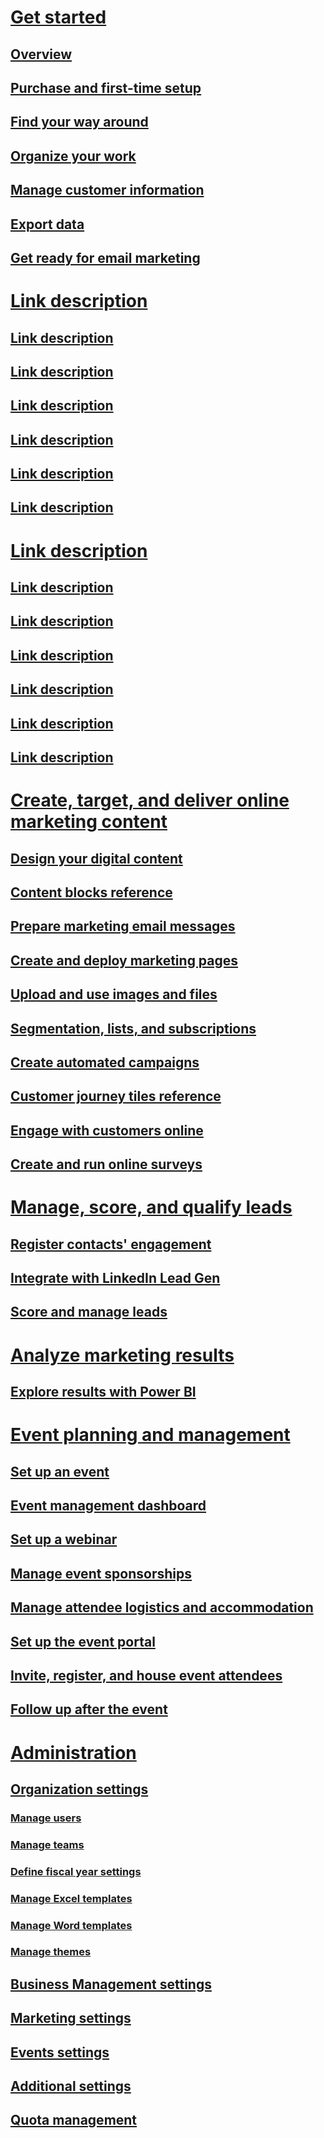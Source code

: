 # [Get started](get-started-section.md)
## [Overview](marketing-overview.md)
## [Purchase and first-time setup](purchase-setup.md)
## [Find your way around](navigation.md)
## [Organize your work](organize-daily-work.md)
## [Manage customer information](manage-customer-information.md)
## [Export data](export-data-Word-Excel.md)
## [Get ready for email marketing](get-ready-email-marketing.md)

# [Link description](basic-tutorials.md)
## [Link description](create-segment.md)
## [Link description](create-marketing-email.md)
## [Link description](create-simple-customer-journey.md)
## [Link description](create-landing-page.md)
## [Link description](create-interactive-customer-journey.md)
## [Link description](set-up-lead-scoring.md)
# [Link description](advanced-tutorials.md)
## [Link description](generate-activities-from-customer-journey.md)
## [Link description](manage-images.md)
## [Link description](create-templates.md)
## [Link description](track-online-behavior.md)
## [Link description](create-inbound-customer-journey.md)
## [Link description](set-up-subscription-center.md)

# [Create, target, and deliver online marketing content](marketing-execution-section.md)
## [Design your digital content](design-digital-content.md)
## [Content blocks reference](content-blocks-reference.md)
## [Prepare marketing email messages](prepare-marketing-emails.md)
## [Create and deploy marketing pages](create-deploy-marketing-pages.md)
## [Upload and use images and files](upload-images-files.md)
## [Segmentation, lists, and subscriptions](segmentation-lists-subscriptions.md)
## [Create automated campaigns](customer-journeys-create-automated-campaigns.md)
## [Customer journey tiles reference](customer-journey-tiles-reference.md)
## [Engage with customers online](portals.md)
## [Create and run online surveys](surveys.md)

# [Manage, score, and qualify leads](qualify-leads-section.md)
## [Register contacts' engagement](register-engagement.md)
## [Integrate with LinkedIn Lead Gen](LinkedIn-Lead-Gen-integration.md)
## [Score and manage leads](score-manage-leads.md)

# [Analyze marketing results](analyze-results-section.md)
## [Explore results with Power BI](Power-BI-analytics.md)

# [Event planning and management](event-management.md)
## [Set up an event](set-up-event.md)
## [Event management dashboard](event-management-dashboard.md)
## [Set up a webinar](set-up-webinar.md)
## [Manage event sponsorships](manage-event-sponsorships.md)
## [Manage attendee logistics and accommodation](manage-event-logistic.md)
## [Set up the event portal](set-up-event-portal.md)
## [Invite, register, and house event attendees](invite-register-house-event-attendees.md)
## [Follow up after the event](followup-after-event.md)

# [Administration](system-user-administration.md)
## [Organization settings](organization-settings.md)
### [Manage users](manage-users.md)
### [Manage teams](manage-teams.md)
### [Define fiscal year settings](fiscal-year-settings.md)
### [Manage Excel templates](manage-excel-templates.md)
### [Manage Word templates](manage-word-templates.md)
### [Manage themes](manage-themes.md)
## [Business Management settings](business-management-settings.md)
## [Marketing settings](marketing-settings.md)
## [Events settings](events-settings.md)
## [Additional settings](additional-settings.md)
## [Quota management](quota-management.md)
